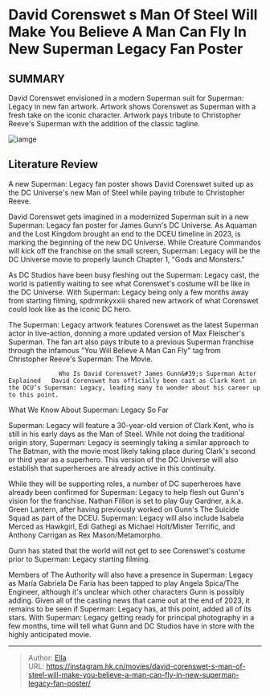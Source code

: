 # David Corenswet s Man Of Steel Will Make You Believe A Man Can Fly In New Superman Legacy Fan Poster


## SUMMARY 



  David Corenswet envisioned in a modern Superman suit for Superman: Legacy in new fan artwork.   Artwork shows Corenswet as Superman with a fresh take on the iconic character.   Artwork pays tribute to Christopher Reeve&#39;s Superman with the addition of the classic tagline.  

![iamge](https://static1.srcdn.com/wordpress/wp-content/uploads/2024/01/david-corenswet-s-man-of-steel-will-make-you-believe-a-man-can-fly-in-new-superman-legacy-fan-poster.jpg)

## Literature Review

A new Superman: Legacy fan poster shows David Corenswet suited up as the DC Universe&#39;s new Man of Steel while paying tribute to Christopher Reeve.




David Corenswet gets imagined in a modernized Superman suit in a new Superman: Legacy fan poster for James Gunn&#39;s DC Universe. As Aquaman and the Lost Kingdom brought an end to the DCEU timeline in 2023, is marking the beginning of the new DC Universe. While Creature Commandos will kick off the franchise on the small screen, Superman: Legacy will be the DC Universe movie to properly launch Chapter 1, &#34;Gods and Monsters.&#34;




As DC Studios have been busy fleshing out the Superman: Legacy cast, the world is patiently waiting to see what Corenswet&#39;s costume will be like in the DC Universe. With Superman: Legacy being only a few months away from starting filming, spdrmnkyxxiii shared new artwork of what Corenswet could look like as the iconic DC hero.


 

The Superman: Legacy artwork features Corenswet as the latest Superman actor in live-action, donning a more updated version of Max Fleischer&#39;s Superman. The fan art also pays tribute to a previous Superman franchise through the infamous &#34;You Will Believe A Man Can Fly&#34; tag from Christopher Reeve&#39;s Superman: The Movie.

                  Who Is David Corenswet? James Gunn&#39;s Superman Actor Explained   David Corenswet has officially been cast as Clark Kent in the DCU’s Superman: Legacy, leading many to wonder about his career up to this point.   





 What We Know About Superman: Legacy So Far 
         

Superman: Legacy will feature a 30-year-old version of Clark Kent, who is still in his early days as the Man of Steel. While not doing the traditional origin story, Superman: Legacy is seemingly taking a similar approach to The Batman, with the movie most likely taking place during Clark&#39;s second or third year as a superhero. This version of the DC Universe will also establish that superheroes are already active in this continuity.

While they will be supporting roles, a number of DC superheroes have already been confirmed for Superman: Legacy to help flesh out Gunn&#39;s vision for the franchise. Nathan Fillion is set to play Guy Gardner, a.k.a. Green Lantern, after having previously worked on Gunn&#39;s The Suicide Squad as part of the DCEU. Superman: Legacy will also include Isabela Merced as Hawkgirl, Edi Gathegi as Michael Holt/Mister Terrific, and Anthony Carrigan as Rex Mason/Metamorpho.






Gunn has stated that the world will not get to see Corenswet&#39;s costume prior to Superman: Legacy starting filming.




Members of The Authority will also have a presence in Superman: Legacy as María Gabriela De Faría has been tapped to play Angela Spica/The Engineer, although it&#39;s unclear which other characters Gunn is possibly adding. Given all of the casting news that came out at the end of 2023, it remains to be seen if Superman: Legacy has, at this point, added all of its stars. With Superman: Legacy getting ready for principal photography in a few months, time will tell what Gunn and DC Studios have in store with the highly anticipated movie.



---

> Author: [Ella](https://instagram.hk.cn/)  
> URL: https://instagram.hk.cn/movies/david-corenswet-s-man-of-steel-will-make-you-believe-a-man-can-fly-in-new-superman-legacy-fan-poster/  

